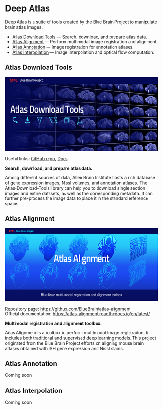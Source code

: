 # Deep Atlas

Deep Atlas is a suite of tools created by the Blue Brain Project to manipulate brain atlas images. 
- [Atlas Download Tools](#atldld) — Search, download, and prepare atlas data.
- [Atlas Alignment](#atlalign) — Perform multimodal image registration and alignment.
- [Atlas Annotation](#atlannot) — Image registration for annotation atlases.
- [Atlas Interpolation](#atlinter) — Image interpolation and optical flow computation.

## <a name="atldld"></a> Atlas Download Tools

<img src="images/Atlas-Download-Tools-banner.jpg" height="244" width="610"/>

Useful links: [GitHub repo](https://github.com/BlueBrain/Atlas-Download-Tools), [Docs](https://atlas-download-tools.readthedocs.io/en/latest/).

**Search, download, and prepare atlas data.**

Among different sources of data, Allen Brain Institute hosts a rich database of gene expression images, Nissl volumes, and annotation atlases. The Atlas-Download-Tools library can help you to download single section images and entire datasets, as well as the corresponding metadata. It can further pre-process the image data to place it in the standard reference space.


## <a name="atlalign"></a> Atlas Alignment

<img src="images/Atlas_Alignment_banner.jpg" height="239" width="598"/>

Repository page: https://github.com/BlueBrain/atlas-alignment <br />
Official documentation: https://atlas-alignment.readthedocs.io/en/latest/

**Multimodal registration and alignment toolbox.**

Atlas Alignment is a toolbox to perform multimodal image registration. It includes both traditional and supervised deep learning models. This project originated from the Blue Brain Project efforts on aligning mouse brain atlases obtained with ISH gene expression and Nissl stains.


## <a name="atlannot"></a> Atlas Annotation

Coming soon

## <a name="atlinter"></a> Atlas Interpolation

Coming soon
